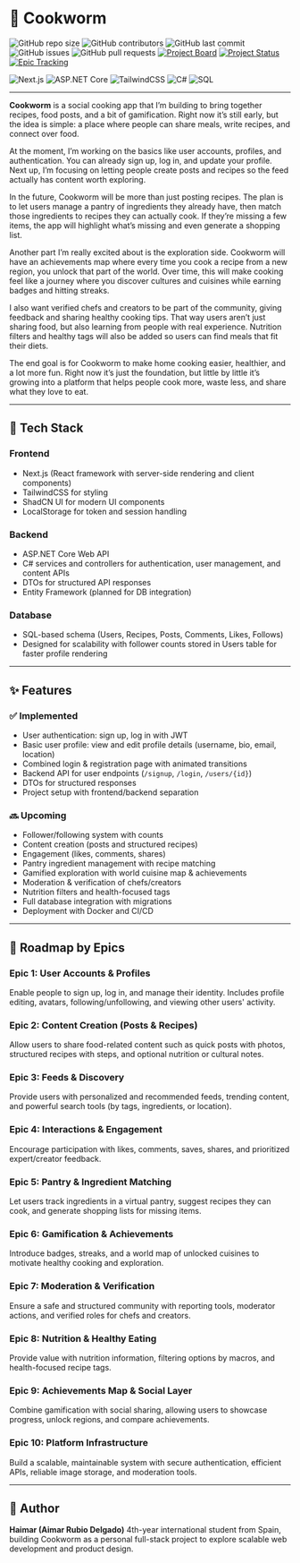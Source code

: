# 🍳 Cookworm

![GitHub repo size](https://img.shields.io/github/repo-size/HaimarR/cookworm)
![GitHub contributors](https://img.shields.io/github/contributors/HaimarR/cookworm)
![GitHub last commit](https://img.shields.io/github/last-commit/HaimarR/cookworm)
![GitHub issues](https://img.shields.io/github/issues/HaimarR/cookworm)
![GitHub pull requests](https://img.shields.io/github/issues-pr/HaimarR/cookworm)
[![Project Board](https://img.shields.io/badge/Project-Board-blue)](https://github.com/users/HaimarR/projects/1)
[![Project Status](https://img.shields.io/badge/Status-In%20Progress-yellow)](https://github.com/users/HaimarR/projects/1)
[![Epic Tracking](https://img.shields.io/badge/Epics-10-orange)](https://github.com/users/HaimarR/projects/1)

![Next.js](https://img.shields.io/badge/Next.js-black?logo=next.js&logoColor=white)
![ASP.NET Core](https://img.shields.io/badge/ASP.NET%20Core-512BD4?logo=dotnet&logoColor=white)
![TailwindCSS](https://img.shields.io/badge/TailwindCSS-38B2AC?logo=tailwind-css&logoColor=white)
![C#](https://img.shields.io/badge/C%23-239120?logo=c-sharp&logoColor=white)
![SQL](https://img.shields.io/badge/SQL-4479A1?logo=postgresql&logoColor=white)

---

**Cookworm** is a social cooking app that I’m building to bring together recipes, food posts, and a bit of gamification. Right now it’s still early, but the idea is simple: a place where people can share meals, write recipes, and connect over food.

At the moment, I’m working on the basics like user accounts, profiles, and authentication. You can already sign up, log in, and update your profile. Next up, I’m focusing on letting people create posts and recipes so the feed actually has content worth exploring.

In the future, Cookworm will be more than just posting recipes. The plan is to let users manage a pantry of ingredients they already have, then match those ingredients to recipes they can actually cook. If they’re missing a few items, the app will highlight what’s missing and even generate a shopping list.

Another part I’m really excited about is the exploration side. Cookworm will have an achievements map where every time you cook a recipe from a new region, you unlock that part of the world. Over time, this will make cooking feel like a journey where you discover cultures and cuisines while earning badges and hitting streaks.

I also want verified chefs and creators to be part of the community, giving feedback and sharing healthy cooking tips. That way users aren’t just sharing food, but also learning from people with real experience. Nutrition filters and healthy tags will also be added so users can find meals that fit their diets.

The end goal is for Cookworm to make home cooking easier, healthier, and a lot more fun. Right now it’s just the foundation, but little by little it’s growing into a platform that helps people cook more, waste less, and share what they love to eat.

---

## 🚀 Tech Stack

### Frontend

- Next.js (React framework with server-side rendering and client components)
- TailwindCSS for styling
- ShadCN UI for modern UI components
- LocalStorage for token and session handling

### Backend

- ASP.NET Core Web API
- C# services and controllers for authentication, user management, and content APIs
- DTOs for structured API responses
- Entity Framework (planned for DB integration)

### Database

- SQL-based schema (Users, Recipes, Posts, Comments, Likes, Follows)
- Designed for scalability with follower counts stored in Users table for faster profile rendering

---

## ✨ Features

### ✅ Implemented

- User authentication: sign up, log in with JWT
- Basic user profile: view and edit profile details (username, bio, email, location)
- Combined login & registration page with animated transitions
- Backend API for user endpoints (`/signup`, `/login`, `/users/{id}`)
- DTOs for structured responses
- Project setup with frontend/backend separation

### 🔜 Upcoming

- Follower/following system with counts
- Content creation (posts and structured recipes)
- Engagement (likes, comments, shares)
- Pantry ingredient management with recipe matching
- Gamified exploration with world cuisine map & achievements
- Moderation & verification of chefs/creators
- Nutrition filters and health-focused tags
- Full database integration with migrations
- Deployment with Docker and CI/CD

---

## 📌 Roadmap by Epics

### Epic 1: User Accounts & Profiles

Enable people to sign up, log in, and manage their identity. Includes profile editing, avatars, following/unfollowing, and viewing other users' activity.

### Epic 2: Content Creation (Posts & Recipes)

Allow users to share food-related content such as quick posts with photos, structured recipes with steps, and optional nutrition or cultural notes.

### Epic 3: Feeds & Discovery

Provide users with personalized and recommended feeds, trending content, and powerful search tools (by tags, ingredients, or location).

### Epic 4: Interactions & Engagement

Encourage participation with likes, comments, saves, shares, and prioritized expert/creator feedback.

### Epic 5: Pantry & Ingredient Matching

Let users track ingredients in a virtual pantry, suggest recipes they can cook, and generate shopping lists for missing items.

### Epic 6: Gamification & Achievements

Introduce badges, streaks, and a world map of unlocked cuisines to motivate healthy cooking and exploration.

### Epic 7: Moderation & Verification

Ensure a safe and structured community with reporting tools, moderator actions, and verified roles for chefs and creators.

### Epic 8: Nutrition & Healthy Eating

Provide value with nutrition information, filtering options by macros, and health-focused recipe tags.

### Epic 9: Achievements Map & Social Layer

Combine gamification with social sharing, allowing users to showcase progress, unlock regions, and compare achievements.

### Epic 10: Platform Infrastructure

Build a scalable, maintainable system with secure authentication, efficient APIs, reliable image storage, and moderation tools.

---

## 👤 Author

**Haimar (Aimar Rubio Delgado)**
4th-year international student from Spain, building Cookworm as a personal full-stack project to explore scalable web development and product design.
